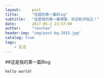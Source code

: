 ```yaml
---
layout:     post
title:      "任超的第一篇Blog"
subtitle:   "这是我的第一篇博客，欢迎批评指正！"
date:       2017-05-2 23:57:00
author:     "renchao"
header-img: "img/post-bg-2015.jpg"
catalog: true
tags:
    - 生活
---
```


##这是我的第一篇Blog

```
hello world!
```



